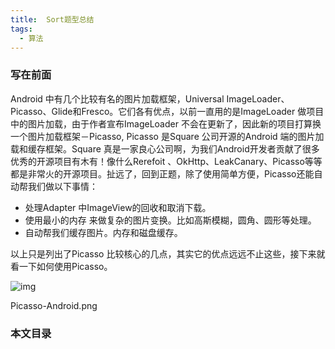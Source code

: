 ```yaml
---
title:  Sort题型总结
tags:
  - 算法
---
```


### 写在前面

Android 中有几个比较有名的图片加载框架，Universal ImageLoader、Picasso、Glide和Fresco。它们各有优点，以前一直用的是ImageLoader 做项目中的图片加载，由于作者宣布ImageLoader 不会在更新了，因此新的项目打算换一个图片加载框架－Picasso, Picasso 是Square 公司开源的Android 端的图片加载和缓存框架。Square 真是一家良心公司啊，为我们Android开发者贡献了很多优秀的开源项目有木有！像什么Rerefoit 、OkHttp、LeakCanary、Picasso等等都是非常火的开源项目。扯远了，回到正题，除了使用简单方便，Picasso还能自动帮我们做以下事情：

- 处理Adapter 中ImageView的回收和取消下载。
- 使用最小的内存 来做复杂的图片变换。比如高斯模糊，圆角、圆形等处理。
- 自动帮我们缓存图片。内存和磁盘缓存。

以上只是列出了Picasso 比较核心的几点，其实它的优点远远不止这些，接下来就看一下如何使用Picasso。

![img](https://upload-images.jianshu.io/upload_images/3513995-26770e184b217649.png?imageMogr2/auto-orient/strip|imageView2/2/w/800/format/webp)

Picasso-Android.png

### 本文目录